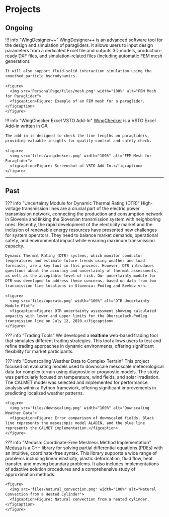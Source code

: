 # Projects

## Ongoing

!!! info "WingDesigner++"
    WingDesigner++ is an advanced software tool for the design and simulation of paragliders. It allows users to input design parameters from a dedicated Excel file and outputs 3D models, production-ready DXF files, and simulation-related files (including automatic FEM mesh generation).

    It will also support fluid-solid interaction simulation using the smoothed particle hydrodynamics.

    <figure>
      <img src='PersonalPage/files/mesh.png' width="100%" alt="FEM Mesh for Paraglider">
      <figcaption>Figure: Example of an FEM mesh for a paraglider.</figcaption>
    </figure>

!!! info "WingChecker Excel VSTO Add-In"
    [WingChecker](https://distractor.github.io/WingChecker_Documentation/) is a VSTO Excel Add-in written in C#.

    The add-in is designed to check the line lengths on paragliders, providing valuable insights for quality control and safety check.

    <figure>
      <img src='files/wingchekcer.png' width="100%" alt="FEM Mesh for Paraglider">
      <figcaption>Figure: Screenshot of VSTO Add-In.</figcaption>
    </figure>

---

## Past

??? info "Uncertainty Module for Dynamic Thermal Rating (DTR)"
    High-voltage transmission lines are a crucial part of the electric power transmission network, connecting the production and consumption network in Slovenia and linking the Slovenian transmission system with neighboring ones. Recently, the rapid development of the electricity market and the inclusion of renewable energy resources have presented new challenges for system operators. They need to balance market demands, operational safety, and environmental impact while ensuring maximum transmission capacity.

    Dynamic Thermal Rating (DTR) systems, which monitor conductor temperatures and estimate future trends using weather and load forecasts, are a key tool in this process. However, DTR introduces questions about the accuracy and uncertainty of thermal assessments, as well as the acceptable level of risk. Our uncertainty module for DTR was developed to address these concerns, based on data from two transmission line locations in Slovenia: Podlog and Bevkov vrh.

    <figure>
      <img src='files/operato.png' width="100%" alt="DTR Uncertainty Module Plot">
      <figcaption>Figure: DTR uncertainty assessment showing calculated ampacity with lower and upper limits for the Obersielach-Podlog transmission line on July 12, 2020.</figcaption>
    </figure>

??? info "Trading Tools"
    We developed a **realtime** web-based trading tool that simulates different trading strategies. This tool allows users to test and refine trading approaches in dynamic environments, offering significant flexibility for market participants.

??? info "Downscaling Weather Data to Complex Terrain"
    This project focused on evaluating models used to downscale mesoscale meteorological data for complex terrain using diagnostic or prognostic models. The study was particularly focused on temperature, wind fields, and solar irradiation. The CALMET model was selected and implemented for performance analysis within a Python framework, offering significant improvements in predicting localized weather patterns.

    <figure>
      <img src='files/downscaling.png' width="100%" alt="Downscaling Weather Data">
      <figcaption>Figure: Error comparison of downscaled fields. Black line represents the mesoscopic model ALADIN, and the blue line represents the CALMET implementation.</figcaption>
    </figure>

??? info "Medusa: Coordinate-Free Meshless Method Implementation"
    [Medusa](http://e6.ijs.si/medusa/) is a C++ library for solving partial differential equations (PDEs) with an intuitive, coordinate-free syntax. This library supports a wide range of problems including linear elasticity, plastic deformation, fluid flow, heat transfer, and moving boundary problems. It also includes implementations of adaptive solution procedures and a comprehensive study of approximation methods.

    <figure>
      <img src='files/natural_convection.png' width="100%" alt="Natural Convection from a Heated Cylinder">
      <figcaption>Figure: Natural convection from a heated cylinder.</figcaption>
    </figure>